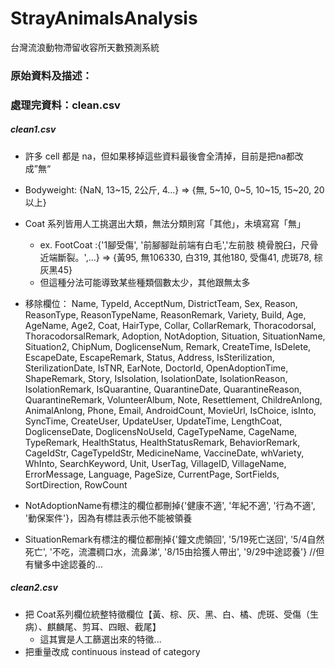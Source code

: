 # StrayAnimalsAnalysis
 台灣流浪動物滯留收容所天數預測系統
 
### 原始資料及描述：

### 處理完資料：clean.csv
##### clean1.csv
- 許多 cell 都是 na，但如果移掉這些資料最後會全清掉，目前是把na都改成”無“
- Bodyweight: {NaN, 13\~15, 2公斤, 4...} => {無, 5\~10, 0\~5, 10\~15, 15\~20, 20以上}
- Coat 系列皆用人工挑選出大類，無法分類則寫「其他」，未填寫寫「無」
  - ex. FootCoat :{'1腳受傷', '前腳腳趾前端有白毛','左前肢 橈骨脫臼，尺骨近端斷裂。',...} => {黃95, 無106330, 白319, 其他180, 受傷41, 虎斑78, 棕灰黑45}
  - 但這種分法可能導致某些種類個數太少，其他跟無太多
- 移除欄位：
  Name, TypeId, AcceptNum, DistrictTeam, Sex, Reason, ReasonType, ReasonTypeName, ReasonRemark, Variety, Build, Age, AgeName, Age2, Coat, HairType, Collar, CollarRemark, Thoracodorsal, ThoracodorsalRemark, Adoption, NotAdoption, Situation, SituationName, Situation2, ChipNum, DoglicenseNum, Remark, CreateTime, IsDelete, EscapeDate, EscapeRemark, Status, Address, IsSterilization, SterilizationDate, IsTNR, EarNote, DoctorId, OpenAdoptionTime, ShapeRemark, Story, IsIsolation, IsolationDate, IsolationReason, IsolationRemark, IsQuarantine, QuarantineDate, QuarantineReason, QuarantineRemark, VolunteerAlbum, Note, Resettlement, ChildreAnlong, AnimalAnlong, Phone, Email, AndroidCount, MovieUrl, IsChoice, isInto, SyncTime, CreateUser, UpdateUser, UpdateTime, LengthCoat, DoglicenseDate, DoglicensNoUseId, CageTypeName, CageName, TypeRemark, HealthStatus, HealthStatusRemark, BehaviorRemark, CageIdStr, CageTypeIdStr, MedicineName, VaccineDate, whVariety, WhInto, SearchKeyword, Unit, UserTag, VillageID, VillageName, ErrorMessage, Language, PageSize, CurrentPage, SortFields, SortDirection, RowCount
  
- NotAdoptionName有標注的欄位都刪掉{'健康不適', '年紀不適', '行為不適', '動保案件'}，因為有標註表示他不能被領養
- SituationRemark有標注的欄位都刪掉{'鐘文虎領回', '5/19死亡送回', '5/4自然死亡', '不吃，流濃稠口水，流鼻涕', '8/15由拾獲人帶出', '9/29中途認養'} //但有蠻多中途認養的...

##### clean2.csv
- 把 Coat系列欄位統整特徵欄位【黃、棕、灰、黑、白、橘、虎斑、受傷（生病）、麒麟尾、剪耳、四眼、截尾】
  - 這其實是人工篩選出來的特徵...
- 把重量改成 continuous instead of category

